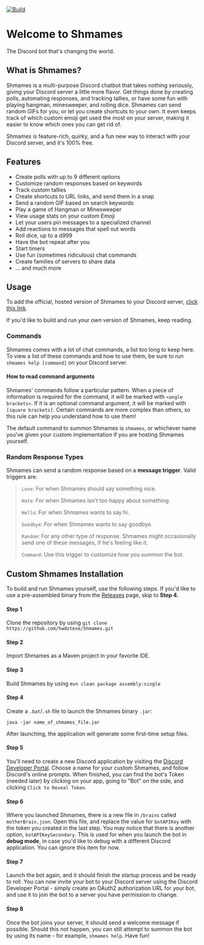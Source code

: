 [![Build](https://github.com/hwdotexe/Shmames/actions/workflows/maven.yml/badge.svg?branch=master)](https://github.com/hwdotexe/Shmames/actions/workflows/maven.yml)

# Welcome to Shmames
The Discord bot that's changing the world.

## What is Shmames?
Shmames is a multi-purpose Discord chatbot that takes nothing seriously, giving your Discord server a little more flavor.
Get things done by creating polls, automating responses, and tracking tallies, or have some fun with playing
hangman, minesweeper, and rolling dice. Shmames can send random GIFs for you, or let you create
shortcuts to your own. It even keeps track of which custom emoji get used the most on your server,
making it easier to know which ones you can get rid of.

Shmames is feature-rich, quirky, and a fun new way to interact with your Discord server, and it's 100% free.

## Features
* Create polls with up to 9 different options
* Customize random responses based on keywords
* Track custom tallies
* Create shortcuts to URL links, and send them in a snap
* Send a random GIF based on search keywords
* Play a game of Hangman or Minesweeper
* View usage stats on your custom Emoji
* Let your users pin messages to a specialized channel
* Add reactions to messages that spell out words
* Roll dice, up to a d999
* Have the bot repeat after you
* Start timers
* Use fun (sometimes ridiculous) chat commands
* Create families of servers to share data
* ... and much more

## Usage
To add the official, hosted version of Shmames to your Discord server, [click this link](https://discord.com/api/oauth2/authorize?client_id=377639048573091860&permissions=275216985152&redirect_uri=https%3A%2F%2Fdiscordapp.com%2Fapi%2Foauth2%2Fauthorize&response_type=code&scope=bot%20messages.read%20applications.commands).

If you'd like to build and run your _own_ version of Shmames, keep reading.

### Commands
Shmames comes with a lot of chat commands, a list too long to keep here. To view a list of these commands and how to use
them, be sure to run `shmames help [command]` on your Discord server.

#### How to read command arguments
Shmames' commands follow a particular pattern. When a piece of information is required for the command,
it will be marked with `<angle brackets>`. If it is an optional command argument, it will be marked
with `[square brackets]`. Certain commands are more complex than others, so this rule can help you
understand how to use them!

The default command to summon Shmames is `shmames`, or whichever name you've given your custom implementation if you
are hosting Shmames yourself.

### Random Response Types
Shmames can send a random response based on a **message trigger**. Valid triggers are:

> `Love`: For when Shmames should say something nice.
> 
> `Hate`: For when Shmames isn't too happy about something.
> 
> `Hello`: For when Shmames wants to say hi.
> 
> `Goodbye`: For when Shmames wants to say goodbye.
> 
> `Random`: For any other type of response. Shmames might occasionally send one of these messages, if
he's feeling like it.
> 
> `Command`: Use this trigger to customize how you summon the bot.

## Custom Shmames Installation
To build and run Shmames yourself, use the following steps. If you'd like to use a pre-assembled binary from the [Releases](https://github.com/hwdotexe/Shmames/releases)
page, skip to **Step 4**.

#### Step 1
Clone the repository by using `git clone https://github.com/hwdotexe/Shmames.git`

#### Step 2
Import Shmames as a Maven project in your favorite IDE.

#### Step 3
Build Shmames by using `mvn clean package assembly:single`

#### Step 4
Create a `.bat`/`.sh` file to launch the Shmames binary `.jar`:
 
 ```shell script
java -jar name_of_shmames_file.jar
```
 
After launching, the application will generate some first-time setup files.

#### Step 5
You'll need to create a new Discord application by visiting the [Discord Developer Portal](https://discord.com/developers/applications/). Choose
a name for your custom Shmames, and follow Discord's online prompts. When finished, you can find the bot's Token (needed later) by clicking on
your app, going to "Bot" on the side, and clicking `Click to Reveal Token`.

#### Step 6
Where you launched Shmames, there is a new file in `/brains` called `motherBrain.json`. Open this file, and replace the value
for `botAPIKey` with the token you created in the last step. You may notice that there is another option, `botAPIKeySecondary`. This is
used for when you launch the bot in **debug mode**, in case you'd like to debug with a different Discord application. You can ignore
this item for now.

#### Step 7
Launch the bot again, and it should finish the startup process and be ready to roll. You can now invite your bot to your Discord server
using the Discord Developer Portal - simply create an OAuth2 authorization URL for your bot, and use it to join the bot to a server
you have permission to change.

#### Step 8
Once the bot joins your server, it should send a welcome message if possible. Should this not happen, you can still attempt to summon
the bot by using its name - for example, `shmames help`. Have fun!
